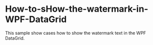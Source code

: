# How-to-sHow-the-watermark-in-WPF-DataGrid
This sample show cases how to show the watermark text in the WPF DataGrid.
